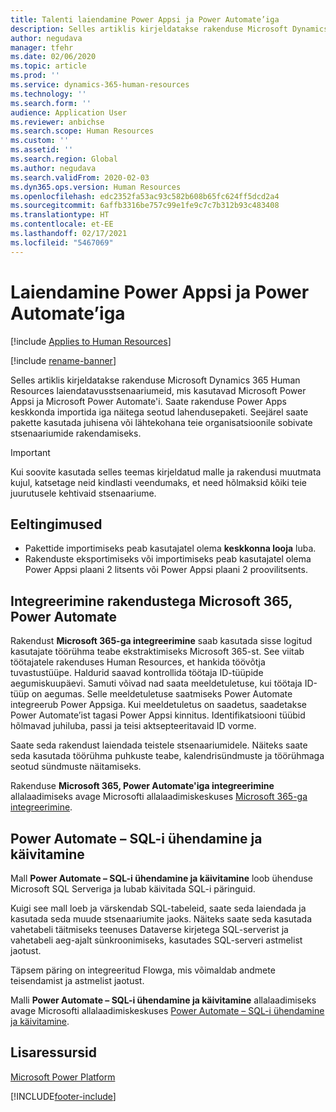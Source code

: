 ```yaml
---
title: Talenti laiendamine Power Appsi ja Power Automate’iga
description: Selles artiklis kirjeldatakse rakenduse Microsoft Dynamics 365 Human Resources laiendatavusstsenaariumeid, mis kasutavad Microsoft Power Appsi ja Microsoft Power Automate'i.
author: negudava
manager: tfehr
ms.date: 02/06/2020
ms.topic: article
ms.prod: ''
ms.service: dynamics-365-human-resources
ms.technology: ''
ms.search.form: ''
audience: Application User
ms.reviewer: anbichse
ms.search.scope: Human Resources
ms.custom: ''
ms.assetid: ''
ms.search.region: Global
ms.author: negudava
ms.search.validFrom: 2020-02-03
ms.dyn365.ops.version: Human Resources
ms.openlocfilehash: edc2352fa53ac93c582b608b65fc624ff5dcd2a4
ms.sourcegitcommit: 6affb3316be757c99e1fe9c7c7b312b93c483408
ms.translationtype: HT
ms.contentlocale: et-EE
ms.lasthandoff: 02/17/2021
ms.locfileid: "5467069"
---
```

# <a name="extend-with-power-apps-and-power-automate"></a>Laiendamine Power Appsi ja Power Automate’iga

[!include [Applies to Human Resources](../includes/applies-to-hr.md)]

[!include [rename-banner](~/includes/cc-data-platform-banner.md)]

Selles artiklis kirjeldatakse rakenduse Microsoft Dynamics 365 Human Resources laiendatavusstsenaariumeid, mis kasutavad Microsoft Power Appsi ja Microsoft Power Automate'i. Saate rakenduse Power Apps keskkonda importida iga näitega seotud lahendusepaketi. Seejärel saate pakette kasutada juhisena või lähtekohana teie organisatsioonile sobivate stsenaariumide rakendamiseks.

> [!IMPORTANT]
> Kui soovite kasutada selles teemas kirjeldatud malle ja rakendusi muutmata kujul, katsetage neid kindlasti veendumaks, et need hõlmaksid kõiki teie juurutusele kehtivaid stsenaariume.

## <a name="prerequisites"></a>Eeltingimused

- Pakettide importimiseks peab kasutajatel olema **keskkonna looja** luba.
- Rakenduste eksportimiseks või importimiseks peab kasutajatel olema Power Appsi plaani 2 litsents või Power Appsi plaani 2 proovilitsents.

## <a name="integration-with-microsoft-365-power-automate"></a>Integreerimine rakendustega Microsoft 365, Power Automate

Rakendust **Microsoft 365-ga integreerimine** saab kasutada sisse logitud kasutajate töörühma teabe ekstraktimiseks Microsoft 365-st. See viitab töötajatele rakenduses Human Resources, et hankida töövõtja tuvastustüüpe. Haldurid saavad kontrollida töötaja ID-tüüpide aegumiskuupäevi. Samuti võivad nad saata meeldetuletuse, kui töötaja ID-tüüp on aegumas. Selle meeldetuletuse saatmiseks Power Automate integreerub Power Appsiga. Kui meeldetuletus on saadetus, saadetakse Power Automate’ist tagasi Power Appsi kinnitus. Identifikatsiooni tüübid hõlmavad juhiluba, passi ja teisi aktsepteeritavaid ID vorme.

Saate seda rakendust laiendada teistele stsenaariumidele. Näiteks saate seda kasutada töörühma puhkuste teabe, kalendrisündmuste ja töörühmaga seotud sündmuste näitamiseks.

Rakenduse **Microsoft 365, Power Automate'iga integreerimine** allalaadimiseks avage Microsofti allalaadimiskeskuses [Microsoft 365-ga integreerimine](https://go.microsoft.com/fwlink/?linkid=2081787).

## <a name="power-automate--sql-connect-and-execute"></a>Power Automate – SQL-i ühendamine ja käivitamine

Mall **Power Automate – SQL-i ühendamine ja käivitamine** loob ühenduse Microsoft SQL Serveriga ja lubab käivitada SQL-i päringuid.

Kuigi see mall loeb ja värskendab SQL-tabeleid, saate seda laiendada ja kasutada seda muude stsenaariumite jaoks. Näiteks saate seda kasutada vahetabeli täitmiseks teenuses Dataverse kirjetega SQL-serverist ja vahetabeli aeg-ajalt sünkroonimiseks, kasutades SQL-serveri astmelist jaotust.

Täpsem päring on integreeritud Flowga, mis võimaldab andmete teisendamist ja astmelist jaotust.

Malli **Power Automate – SQL-i ühendamine ja käivitamine** allalaadimiseks avage Microsofti allalaadimiskeskuses [Power Automate – SQL-i ühendamine ja käivitamine](https://go.microsoft.com/fwlink/?linkid=2081789).

## <a name="additional-resources"></a>Lisaressursid

[Microsoft Power Platform](https://docs.microsoft.com/power-platform/admin/admin-documentation)</br>

[!INCLUDE[footer-include](../includes/footer-banner.md)]